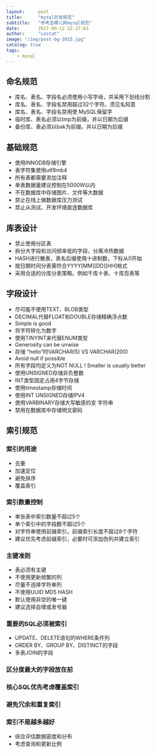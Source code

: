 ```yaml
---
layout:     post
title:      "mysql开发规范"
subtitle:   "参考去哪儿网mysql规范"
date:       2017-09-12 22:27:03
author:     "Lestat"
image: "/img/post-bg-2015.jpg"
catalog: true
tags:
    - mysql
---
```



## 命名规范
* 库名、表名、字段名必须使用小写字母，并采用下划线分割
* 库名、表名、字段名禁用超过32个字符。须见名知意
* 库名、表名、字段名禁用使 MySQL保留字
* 临时库、表名必须以tmp为前缀，并以日期为后缀
* 备份库、表必须以bak为前缀，并以日期为后缀

## 基础规范
* 使用INNODB存储引擎
* 表字符集使用utf8mb4
* 所有表都需要添加注释
* 单表数据量建议控制在5000W以内
* 不在数据库中存储图片、文件等大数据
* 禁止在线上做数据库压力测试
* 禁止从测试、开发环境直连数据库

## 库表设计
* 禁止使用分区表
* 拆分大字段和访问频率低的字段，分离冷热数据
* HASH进行散表，表名后缀使用十进制数，下标从0开始
* 按日期时间分表需符合YYYY[MM][DD][HH]格式
* 采用合适的分库分表策略。例如千库十表、十库百表等

## 字段设计
* 尽可能不使用TEXT、BLOB类型
* DECIMAL代替FLOAT和DOUBLE存储精确浮点数
* Simple is good
* 将字符转化为数字
* 使用TINYINT来代替ENUM类型
* Generosity can be unwise
* 存储 “hello”时VARCHAR(5) VS VARCHAR(200)
* Avoid null if possible
* 所有字段均定义为NOT NULL ! Smaller is usually better
* 使用UNSIGNED存储非负整数
* INT类型固定占用4字节存储
* 使用timestamp存储时间
* 使用INT UNSIGNED存储IPV4
* 使用VARBINARY存储大写敏感的变 字符串
* 禁用在数据库中存储明文密码

## 索引规范

### 索引的用途
* 去重
* 加速定位
* 避免排序
* 覆盖索引

### 索引数量控制
* 单张表中索引数量不超过5个
* 单个索引中的字段数不超过5个
* 对字符串使用前缀索引，前缀索引长度不超过8个字符
* 建议优先考虑前缀索引，必要时可添加伪列并建立索引

### 主键准则
* 表必须有主键
* 不使用更新频繁的列
* 尽量不选择字符串列
* 不使用UUID MD5 HASH
* 默认使用非空的唯一键
* 建议选择自增或发号器

### 重要的SQL必须被索引
* UPDATE、DELETE语句的WHERE条件列
* ORDER BY、GROUP BY、DISTINCT的字段
* 多表JOIN的字段

### 区分度最大的字段放在前  
### 核心SQL优先考虑覆盖索引
### 避免冗余和重复索引
### 索引不是越多越好
* 综合评估数据密度和分布
* 考虑查询和更新比例

